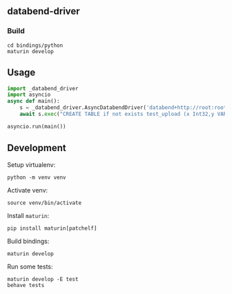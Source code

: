 ## databend-driver

### Build

```shell
cd bindings/python
maturin develop
```

## Usage

```python
import _databend_driver
import asyncio
async def main():
	s = _databend_driver.AsyncDatabendDriver('databend+http://root:root@localhost:8000/?sslmode=disable')
	await s.exec("CREATE TABLE if not exists test_upload (x Int32,y VARCHAR)")

asyncio.run(main())
```

## Development

Setup virtualenv:

```shell
python -m venv venv
```

Activate venv:

```shell
source venv/bin/activate
````

Install `maturin`:

```shell
pip install maturin[patchelf]
```

Build bindings:

```shell
maturin develop
```

Run some tests:

```shell
maturin develop -E test
behave tests
```